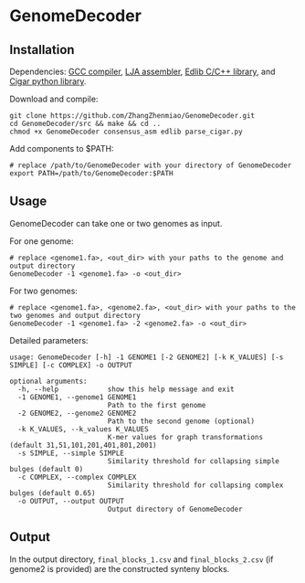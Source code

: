 # GenomeDecoder
## Installation
Dependencies: [GCC compiler](https://gcc.gnu.org/), [LJA assembler](https://github.com/AntonBankevich/LJA), [Edlib C/C++ library](https://github.com/Martinsos/edlib), and [Cigar python library](https://pypi.org/project/cigar/).

Download and compile: 
```
git clone https://github.com/ZhangZhenmiao/GenomeDecoder.git
cd GenomeDecoder/src && make && cd ..
chmod +x GenomeDecoder consensus_asm edlib parse_cigar.py
```
Add components to $PATH:
```
# replace /path/to/GenomeDecoder with your directory of GenomeDecoder
export PATH=/path/to/GenomeDecoder:$PATH
```

## Usage
GenomeDecoder can take one or two genomes as input.

For one genome:
```
# replace <genome1.fa>, <out_dir> with your paths to the genome and output directory
GenomeDecoder -1 <genome1.fa> -o <out_dir>
```

For two genomes:
```
# replace <genome1.fa>, <genome2.fa>, <out_dir> with your paths to the two genomes and output directory
GenomeDecoder -1 <genome1.fa> -2 <genome2.fa> -o <out_dir>
```

Detailed parameters:
```
usage: GenomeDecoder [-h] -1 GENOME1 [-2 GENOME2] [-k K_VALUES] [-s SIMPLE] [-c COMPLEX] -o OUTPUT

optional arguments:
  -h, --help            show this help message and exit
  -1 GENOME1, --genome1 GENOME1
                        Path to the first genome
  -2 GENOME2, --genome2 GENOME2
                        Path to the second genome (optional)
  -k K_VALUES, --k_values K_VALUES
                        K-mer values for graph transformations (default 31,51,101,201,401,801,2001)
  -s SIMPLE, --simple SIMPLE
                        Similarity threshold for collapsing simple bulges (default 0)
  -c COMPLEX, --complex COMPLEX
                        Similarity threshold for collapsing complex bulges (default 0.65)
  -o OUTPUT, --output OUTPUT
                        Output directory of GenomeDecoder
```

## Output
In the output directory, `final_blocks_1.csv` and `final_blocks_2.csv` (if genome2 is provided) are the constructed synteny blocks. 
